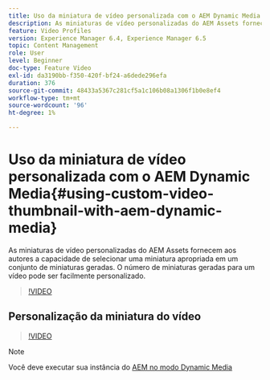 ```yaml
---
title: Uso da miniatura de vídeo personalizada com o AEM Dynamic Media
description: As miniaturas de vídeo personalizadas do AEM Assets fornecem aos autores a capacidade de selecionar uma miniatura apropriada em um conjunto de miniaturas geradas. O número de miniaturas geradas para um vídeo pode ser facilmente personalizado.
feature: Video Profiles
version: Experience Manager 6.4, Experience Manager 6.5
topic: Content Management
role: User
level: Beginner
doc-type: Feature Video
exl-id: da3190bb-f350-420f-bf24-a6dede296efa
duration: 376
source-git-commit: 48433a5367c281cf5a1c106b08a1306f1b0e8ef4
workflow-type: tm+mt
source-wordcount: '96'
ht-degree: 1%

---
```


# Uso da miniatura de vídeo personalizada com o AEM Dynamic Media{#using-custom-video-thumbnail-with-aem-dynamic-media}

As miniaturas de vídeo personalizadas do AEM Assets fornecem aos autores a capacidade de selecionar uma miniatura apropriada em um conjunto de miniaturas geradas. O número de miniaturas geradas para um vídeo pode ser facilmente personalizado.

>[!VIDEO](https://video.tv.adobe.com/v/33787?quality=12&learn=on&captions=por_br)

## Personalização da miniatura do vídeo

>[!VIDEO](https://video.tv.adobe.com/v/33790?quality=12&learn=on&captions=por_br)

>[!NOTE]
>
>Você deve executar sua instância do [AEM no modo Dynamic Media](https://experienceleague.adobe.com/pt-br/docs)
